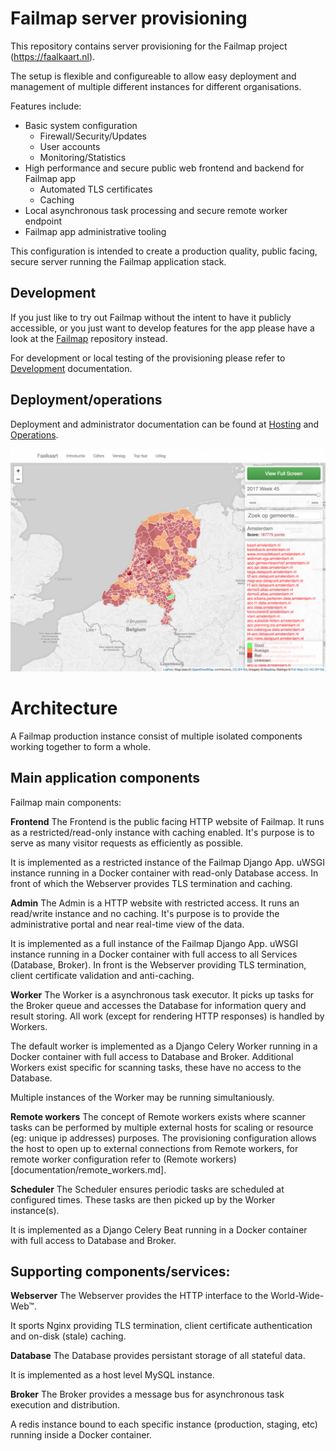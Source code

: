 # Failmap server provisioning

This repository contains server provisioning for the Failmap project (https://faalkaart.nl).

The setup is flexible and configureable to allow easy deployment and management of multiple different instances for different organisations.

Features include:

- Basic system configuration
  - Firewall/Security/Updates
  - User accounts
  - Monitoring/Statistics
- High performance and secure public web frontend and backend for Failmap app
  - Automated TLS certificates
  - Caching
- Local asynchronous task processing and secure remote worker endpoint
- Failmap app administrative tooling

This configuration is intended to create a production quality, public facing, secure server running the Failmap application stack.

## Development

If you just like to try out Failmap without the intent to have it publicly accessible, or you just want to develop features for the app please have a look at the [Failmap](https://gitlab.com/failmap/failmap) repository instead.

For development or local testing of the provisioning please refer to [Development](documentation/development.md) documentation.

## Deployment/operations

Deployment and administrator documentation can be found at [Hosting](documentation/hosting.md) and [Operations](documentation/operations.md).


![screenshot](documentation/screenshot.png)

# Architecture
A Failmap production instance consist of multiple isolated components working together to form a whole.

## Main application components
Failmap main components:

**Frontend**
The Frontend is the public facing HTTP website of Failmap. It runs as a restricted/read-only instance with caching enabled. It's purpose is to serve as many visitor requests as efficiently as possible.

It is implemented as a restricted instance of the Failmap Django App. uWSGI instance running in a Docker container with read-only Database access. In front of which the Webserver provides TLS termination and caching.

**Admin**
The Admin is a HTTP website with restricted access. It runs an read/write instance and no caching. It's purpose is to provide the administrative portal and near real-time view of the data.

It is implemented as a full instance of the Failmap Django App. uWSGI instance running in a Docker container with full access to all Services (Database, Broker). In front is the Webserver providing TLS termination, client certificate validation and anti-caching.

**Worker**
The Worker is a asynchronous task executor. It picks up tasks for the Broker queue and accesses the Database for information query and result storing. All work (except for rendering HTTP responses) is handled by Workers.

The default worker is implemented as a Django Celery Worker running in a Docker container with full access to Database and Broker. Additional Workers exist specific for scanning tasks, these have no access to the Database.

Multiple instances of the Worker may be running simultaniously.

**Remote workers**
The concept of Remote workers exists where scanner tasks can be performed by multiple external hosts for scaling or resource (eg: unique ip addresses) purposes. The provisioning configuration allows the host to open up to external connections from Remote workers, for remote worker configuration refer to (Remote workers)[documentation/remote_workers.md].

**Scheduler**
The Scheduler ensures periodic tasks are scheduled at configured times. These tasks are then picked up by the Worker instance(s).

It is implemented as a Django Celery Beat running in a Docker container with full access to Database and Broker.


## Supporting components/services:

**Webserver**
The Webserver provides the HTTP interface to the World-Wide-Web™.

It sports Nginx providing TLS termination, client certificate authentication and on-disk (stale) caching.

**Database**
The Database provides persistant storage of all stateful data.

It is implemented as a host level MySQL instance.

**Broker**
The Broker provides a message bus for asynchronous task execution and distribution.

A redis instance bound to each specific instance (production, staging, etc) running inside a Docker container.

